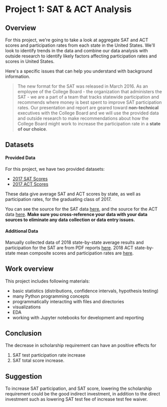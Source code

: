 # Project 1: SAT & ACT Analysis

## Overview

For this project, we're going to take a look at aggregate SAT and ACT scores and participation rates from each state in the United States. We'll look to identify trends in the data and combine our data analysis with outside research to identify likely factors affecting participation rates and scores in United States.

Here's a specific issues that can help you understand with background information.
> The new format for the SAT was released in March 2016. As an employee of the College Board - the organization that administers the SAT - we are a part of a team that tracks statewide participation and recommends where money is best spent to improve SAT participation rates. Our presentation and report are geared toward **non-technical** executives with the College Board and we will use the provided data and outside research to make recommendations about how the College Board might work to increase the participation rate in a **state of our choice**.


## Datasets

#### Provided Data

For this project, we have two provided datasets:

- [2017 SAT Scores](./data/sat_2017.csv)
- [2017 ACT Scores](./data/act_2017.csv)

These data give average SAT and ACT scores by state, as well as participation rates, for the graduating class of 2017.

You can see the source for the SAT data [here](https://blog.collegevine.com/here-are-the-average-sat-scores-by-state/), and the source for the ACT data [here](https://blog.prepscholar.com/act-scores-by-state-averages-highs-and-lows). **Make sure you cross-reference your data with your data sources to eliminate any data collection or data entry issues.**

#### Additional Data

Manually collected data of 2018 state-by-state average results and participation for the SAT are from PDF reports [here](https://reports.collegeboard.org/sat-suite-program-results/state-results). 2018 ACT state-by-state mean composite scores and participation rates are [here](http://www.act.org/content/dam/act/unsecured/documents/cccr2018/Average-Scores-by-State.pdf).

## Work overview
This project includes following materials: 
- basic statistics (distributions, confidence intervals, hypothesis testing)
- many Python programming concepts
- programmatically interacting with files and directories
- visualizations
- EDA
- working with Jupyter notebooks for development and reporting

## Conclusion
The decrease in scholarship requirement can have an positive effects for 
1) SAT test participation rate increase 
2) SAT total  score increase.

## Suggestion
To increase SAT participation, and SAT score, lowering the scholarship requirement could be the good indirect investment, in addition to the direct investment such as lowering SAT test fee of increase test fee waiver.


